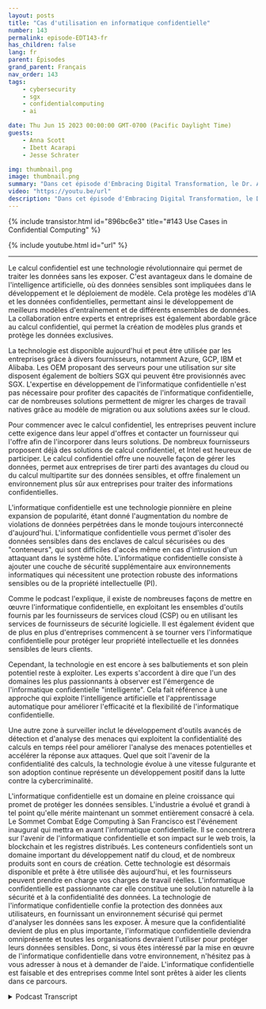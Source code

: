 ```yaml
---
layout: posts
title: "Cas d'utilisation en informatique confidentielle"
number: 143
permalink: episode-EDT143-fr
has_children: false
lang: fr
parent: Épisodes
grand_parent: Français
nav_order: 143
tags:
    - cybersecurity
    - sgx
    - confidentialcomputing
    - ai

date: Thu Jun 15 2023 00:00:00 GMT-0700 (Pacific Daylight Time)
guests:
    - Anna Scott
    - Ibett Acarapi
    - Jesse Schrater

img: thumbnail.png
image: thumbnail.png
summary: "Dans cet épisode d'Embracing Digital Transformation, le Dr. Anna Scott poursuit sa conversation avec Ibett Acarapi et Jesse Schrater sur la Confidential Computing et ses utilisations dans l'IA et le développement de logiciels."
video: "https://youtu.be/url"
description: "Dans cet épisode d'Embracing Digital Transformation, le Dr. Anna Scott poursuit sa conversation avec Ibett Acarapi et Jesse Schrater sur la Confidential Computing et ses utilisations dans l'IA et le développement de logiciels."
---
```


<div>
{% include transistor.html id="896bc6e3" title="#143 Use Cases in Confidential Computing" %}

{% include youtube.html id="url" %}
</div>

---

Le calcul confidentiel est une technologie révolutionnaire qui permet de traiter les données sans les exposer. C'est avantageux dans le domaine de l'intelligence artificielle, où des données sensibles sont impliquées dans le développement et le déploiement de modèle. Cela protège les modèles d'IA et les données confidentielles, permettant ainsi le développement de meilleurs modèles d'entraînement et de différents ensembles de données. La collaboration entre experts et entreprises est également abordable grâce au calcul confidentiel, qui permet la création de modèles plus grands et protège les données exclusives.

La technologie est disponible aujourd'hui et peut être utilisée par les entreprises grâce à divers fournisseurs, notamment Azure, GCP, IBM et Alibaba. Les OEM proposant des serveurs pour une utilisation sur site disposent également de boîtiers SGX qui peuvent être provisionnés avec SGX. L'expertise en développement de l'informatique confidentielle n'est pas nécessaire pour profiter des capacités de l'informatique confidentielle, car de nombreuses solutions permettent de migrer les charges de travail natives grâce au modèle de migration ou aux solutions axées sur le cloud.

Pour commencer avec le calcul confidentiel, les entreprises peuvent inclure cette exigence dans leur appel d'offres et contacter un fournisseur qui l'offre afin de l'incorporer dans leurs solutions. De nombreux fournisseurs proposent déjà des solutions de calcul confidentiel, et Intel est heureux de participer. Le calcul confidentiel offre une nouvelle façon de gérer les données, permet aux entreprises de tirer parti des avantages du cloud ou du calcul multipartite sur des données sensibles, et offre finalement un environnement plus sûr aux entreprises pour traiter des informations confidentielles.

L'informatique confidentielle est une technologie pionnière en pleine expansion de popularité, étant donné l'augmentation du nombre de violations de données perpétrées dans le monde toujours interconnecté d'aujourd'hui. L'informatique confidentielle vous permet d'isoler des données sensibles dans des enclaves de calcul sécurisées ou des "conteneurs", qui sont difficiles d'accès même en cas d'intrusion d'un attaquant dans le système hôte. L'informatique confidentielle consiste à ajouter une couche de sécurité supplémentaire aux environnements informatiques qui nécessitent une protection robuste des informations sensibles ou de la propriété intellectuelle (PI).

Comme le podcast l'explique, il existe de nombreuses façons de mettre en œuvre l'informatique confidentielle, en exploitant les ensembles d'outils fournis par les fournisseurs de services cloud (CSP) ou en utilisant les services de fournisseurs de sécurité logicielle. Il est également évident que de plus en plus d'entreprises commencent à se tourner vers l'informatique confidentielle pour protéger leur propriété intellectuelle et les données sensibles de leurs clients.

Cependant, la technologie en est encore à ses balbutiements et son plein potentiel reste à exploiter. Les experts s'accordent à dire que l'un des domaines les plus passionnants à observer est l'émergence de l'informatique confidentielle "intelligente". Cela fait référence à une approche qui exploite l'intelligence artificielle et l'apprentissage automatique pour améliorer l'efficacité et la flexibilité de l'informatique confidentielle.

Une autre zone à surveiller inclut le développement d'outils avancés de détection et d'analyse des menaces qui exploitent la confidentialité des calculs en temps réel pour améliorer l'analyse des menaces potentielles et accélérer la réponse aux attaques. Quel que soit l'avenir de la confidentialité des calculs, la technologie évolue à une vitesse fulgurante et son adoption continue représente un développement positif dans la lutte contre la cybercriminalité.

L'informatique confidentielle est un domaine en pleine croissance qui promet de protéger les données sensibles. L'industrie a évolué et grandi à tel point qu'elle mérite maintenant un sommet entièrement consacré à cela. Le Sommet Combat Edge Computing à San Francisco est l'événement inaugural qui mettra en avant l'informatique confidentielle. Il se concentrera sur l'avenir de l'informatique confidentielle et son impact sur le web trois, la blockchain et les registres distribués. Les conteneurs confidentiels sont un domaine important du développement natif du cloud, et de nombreux produits sont en cours de création. Cette technologie est désormais disponible et prête à être utilisée dès aujourd'hui, et les fournisseurs peuvent prendre en charge vos charges de travail réelles. L'informatique confidentielle est passionnante car elle constitue une solution naturelle à la sécurité et à la confidentialité des données. La technologie de l'informatique confidentielle confie la protection des données aux utilisateurs, en fournissant un environnement sécurisé qui permet d'analyser les données sans les exposer. À mesure que la confidentialité devient de plus en plus importante, l'informatique confidentielle deviendra omniprésente et toutes les organisations devraient l'utiliser pour protéger leurs données sensibles. Donc, si vous êtes intéressé par la mise en œuvre de l'informatique confidentielle dans votre environnement, n'hésitez pas à vous adresser à nous et à demander de l'aide. L'informatique confidentielle est faisable et des entreprises comme Intel sont prêtes à aider les clients dans ce parcours.



<details>
<summary> Podcast Transcript </summary>

<p></p>

</details>
